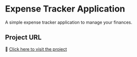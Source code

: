 # Expense Tracker Application

A simple expense tracker application to manage your finances.

## Project URL
🔗 [Click here to visit the project](https://github.com/caotrinhthinh/spring-expense-tracker.git)
